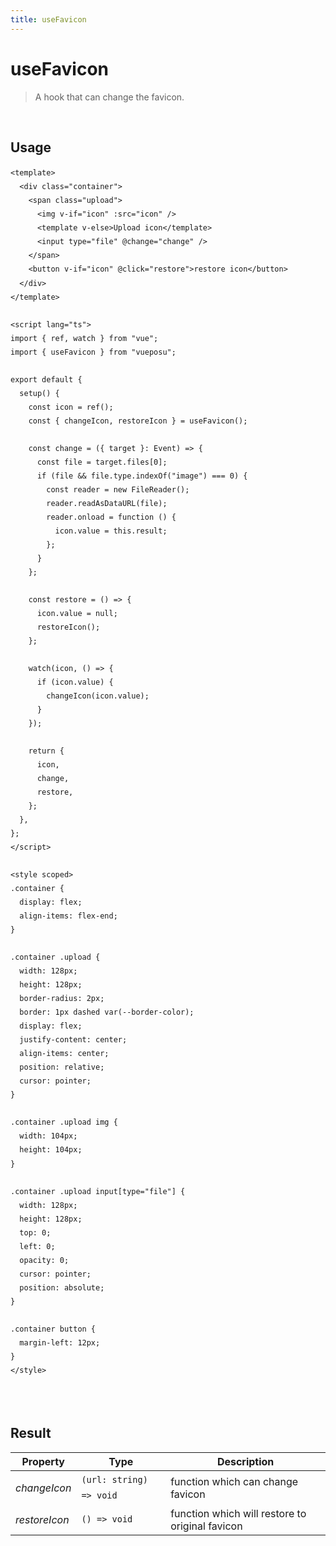 ```yaml
---
title: useFavicon
---
```


# useFavicon

> A hook that can change the favicon.

<br />

## Usage

<script>
import UseFaviconDemo from './.vitepress/components/UseFaviconDemo.vue'

export default {
  components: {
    UseFaviconDemo
  }
}
</script>
<UseFaviconDemo />

```vue
<template>
  <div class="container">
    <span class="upload">
      <img v-if="icon" :src="icon" />
      <template v-else>Upload icon</template>
      <input type="file" @change="change" />
    </span>
    <button v-if="icon" @click="restore">restore icon</button>
  </div>
</template>

<script lang="ts">
import { ref, watch } from "vue";
import { useFavicon } from "vueposu";

export default {
  setup() {
    const icon = ref();
    const { changeIcon, restoreIcon } = useFavicon();

    const change = ({ target }: Event) => {
      const file = target.files[0];
      if (file && file.type.indexOf("image") === 0) {
        const reader = new FileReader();
        reader.readAsDataURL(file);
        reader.onload = function () {
          icon.value = this.result;
        };
      }
    };

    const restore = () => {
      icon.value = null;
      restoreIcon();
    };

    watch(icon, () => {
      if (icon.value) {
        changeIcon(icon.value);
      }
    });

    return {
      icon,
      change,
      restore,
    };
  },
};
</script>

<style scoped>
.container {
  display: flex;
  align-items: flex-end;
}

.container .upload {
  width: 128px;
  height: 128px;
  border-radius: 2px;
  border: 1px dashed var(--border-color);
  display: flex;
  justify-content: center;
  align-items: center;
  position: relative;
  cursor: pointer;
}

.container .upload img {
  width: 104px;
  height: 104px;
}

.container .upload input[type="file"] {
  width: 128px;
  height: 128px;
  top: 0;
  left: 0;
  opacity: 0;
  cursor: pointer;
  position: absolute;
}

.container button {
  margin-left: 12px;
}
</style>
```

<br />

<style>code { line-height: 1.85em; }</style>

<br />

## Result

| Property      | Type                    | Description                                     |
| ------------- | ----------------------- | ----------------------------------------------- |
| _changeIcon_  | `(url: string) => void` | function which can change favicon               |
| _restoreIcon_ | `() => void`            | function which will restore to original favicon |
